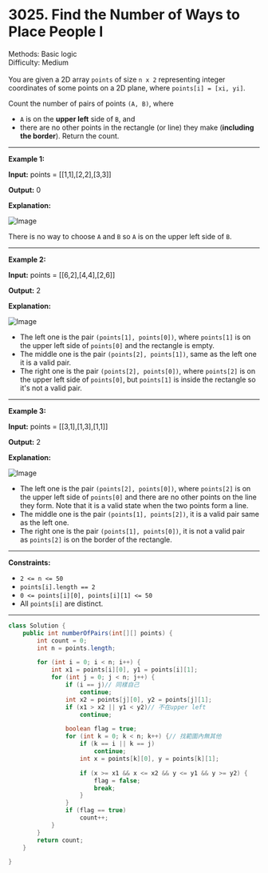 # 3025. Find the Number of Ways to Place People I  

  Methods: Basic logic </br> Difficulty: Medium </br> </br>You are given a 2D array `points` of size `n x 2` representing integer coordinates of some points on a 2D plane, where `points[i] = [xi, yi]`.   

Count the number of pairs of points `(A, B)`, where

- `A` is on the **upper left** side of `B`, and
- there are no other points in the rectangle (or line) they make (**including the border**).
Return the count.

---

**Example 1:**

**Input:** points = [[1,1],[2,2],[3,3]]

**Output:** 0

**Explanation:**

![Image](https://assets.leetcode.com/uploads/2024/01/04/example1alicebob.png)

There is no way to choose `A` and `B` so `A` is on the upper left side of `B`.

---

**Example 2:**

**Input:** points = [[6,2],[4,4],[2,6]]

**Output:** 2

**Explanation:**

![Image](https://assets.leetcode.com/uploads/2024/06/25/t2.jpg)

- The left one is the pair `(points[1], points[0])`, where `points[1]` is on the upper left side of `points[0]` and the rectangle is empty.
- The middle one is the pair `(points[2], points[1])`, same as the left one it is a valid pair.
- The right one is the pair `(points[2], points[0])`, where `points[2]` is on the upper left side of `points[0]`, but `points[1]` is inside the rectangle so it's not a valid pair.
---

**Example 3:**

**Input:** points = [[3,1],[1,3],[1,1]]

**Output:** 2

**Explanation:**

![Image](https://assets.leetcode.com/uploads/2024/06/25/t3.jpg)

- The left one is the pair `(points[2], points[0])`, where `points[2]` is on the upper left side of `points[0]` and there are no other points on the line they form. Note that it is a valid state when the two points form a line.
- The middle one is the pair `(points[1], points[2])`, it is a valid pair same as the left one.
- The right one is the pair `(points[1], points[0])`, it is not a valid pair as `points[2]` is on the border of the rectangle.
---

**Constraints:**

- `2 <= n <= 50`
- `points[i].length == 2`
- `0 <= points[i][0], points[i][1] <= 50`
- All `points[i]` are distinct.
---

```java
class Solution {
    public int numberOfPairs(int[][] points) {
        int count = 0;
        int n = points.length;

        for (int i = 0; i < n; i++) {
            int x1 = points[i][0], y1 = points[i][1];
            for (int j = 0; j < n; j++) {
                if (i == j)// 同樣自己
                    continue;
                int x2 = points[j][0], y2 = points[j][1];
                if (x1 > x2 || y1 < y2)// 不在upper left
                    continue;

                boolean flag = true;
                for (int k = 0; k < n; k++) {// 找範圍內無其他
                    if (k == i || k == j)
                        continue;
                    int x = points[k][0], y = points[k][1];

                    if (x >= x1 && x <= x2 && y <= y1 && y >= y2) {
                        flag = false;
                        break;
                    }
                }
                if (flag == true)
                    count++;
            }
        }
        return count;
    }

}
```

